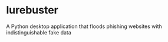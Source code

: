 # lurebuster
A Python desktop application that floods phishing websites with indistinguishable fake data
